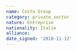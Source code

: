 ```yaml
---
name: Costa Group
category: private_sector
nature: Entreprise
nationality: Italie
alliance: 
date_signed: '2018-11-12'
---
```

    